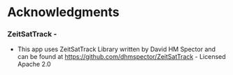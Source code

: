 # Acknowledgments

### ZeitSatTrack - 
- This app uses ZeitSatTrack Library written by David HM Spector and can be found at https://github.com/dhmspector/ZeitSatTrack - Licensed Apache 2.0